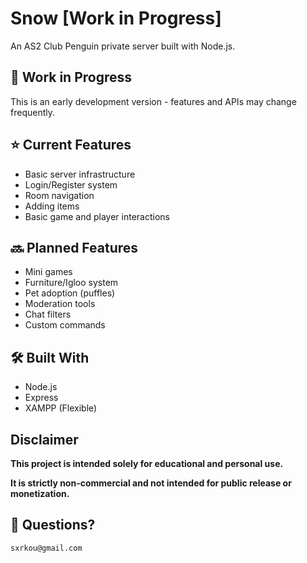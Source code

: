 # Snow [Work in Progress]

An AS2 Club Penguin private server built with Node.js.

## 🚧 Work in Progress

This is an early development version - features and APIs may change frequently.

## ⭐ Current Features 

- Basic server infrastructure
- Login/Register system
- Room navigation
- Adding items
- Basic game and player interactions

## 🔜 Planned Features

- Mini games
- Furniture/Igloo system
- Pet adoption (puffles)
- Moderation tools
- Chat filters
- Custom commands

## 🛠️ Built With

- Node.js
- Express
- XAMPP (Flexible)

## Disclaimer

**This project is intended solely for educational and personal use.**

**It is strictly non-commercial and not intended for public release or monetization.**

## 🚀 Questions?

    sxrkou@gmail.com
